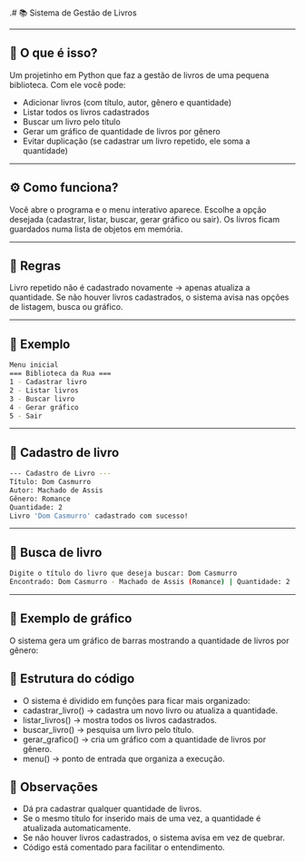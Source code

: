 .# 📚 Sistema de Gestão de Livros

---

## 🚀 O que é isso?

Um projetinho em Python que faz a gestão de livros de uma pequena biblioteca.
Com ele você pode:

-  Adicionar livros (com título, autor, gênero e quantidade)
-  Listar todos os livros cadastrados
-  Buscar um livro pelo título
-  Gerar um gráfico de quantidade de livros por gênero
- Evitar duplicação (se cadastrar um livro repetido, ele soma a quantidade)

---

## ⚙️ Como funciona?

Você abre o programa e o menu interativo aparece.
Escolhe a opção desejada (cadastrar, listar, buscar, gerar gráfico ou sair).
Os livros ficam guardados numa lista de objetos em memória.

---

## 📝 Regras

Livro repetido não é cadastrado novamente → apenas atualiza a quantidade.
Se não houver livros cadastrados, o sistema avisa nas opções de listagem, busca ou gráfico.

---

## 🎯 Exemplo
  ```bash
Menu inicial
=== Biblioteca da Rua ===
1 - Cadastrar livro
2 - Listar livros
3 - Buscar livro
4 - Gerar gráfico
5 - Sair
```

---

## 📌 Cadastro de livro

  ```bash
--- Cadastro de Livro ---
Título: Dom Casmurro
Autor: Machado de Assis
Gênero: Romance
Quantidade: 2
Livro 'Dom Casmurro' cadastrado com sucesso!
```

---

## 📌 Busca de livro

  ```bash
Digite o título do livro que deseja buscar: Dom Casmurro
Encontrado: Dom Casmurro - Machado de Assis (Romance) | Quantidade: 2
```

---

## 📌 Exemplo de gráfico

O sistema gera um gráfico de barras mostrando a quantidade de livros por gênero:


## 📂 Estrutura do código

- O sistema é dividido em funções para ficar mais organizado:
- cadastrar_livro() → cadastra um novo livro ou atualiza a quantidade.
- listar_livros() → mostra todos os livros cadastrados.
- buscar_livro() → pesquisa um livro pelo título.
- gerar_grafico() → cria um gráfico com a quantidade de livros por gênero.
- menu() → ponto de entrada que organiza a execução.

## 📌 Observações

- Dá pra cadastrar qualquer quantidade de livros.
- Se o mesmo título for inserido mais de uma vez, a quantidade é atualizada automaticamente.
- Se não houver livros cadastrados, o sistema avisa em vez de quebrar.
- Código está comentado para facilitar o entendimento.